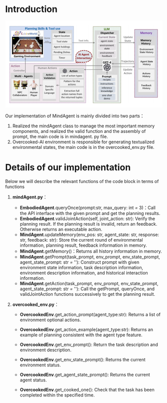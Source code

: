 #  Introduction

![mindAgent](./source/mindagent.png)



Our implementation of MindAgent is mainly divided into two parts：
1. Realized the mindAgent class to manage the most important memory components, and realized the valid function and the assembly of prompt, the main code is in mindagent. py file.
2. Overcooked-AI environment is responsible for generating textualized environmental states, the main code is in the overcooked_env.py file.



# Details of our implementation

Below we will describe the relevant functions of the code block in terms of functions

1. **mindAgent.py**：

   - **EmbodiedAgent**.queryOnce(prompt:str, max_query: int *=* 3)：Call the API interface with the given prompt and get the planning results.
   - **EmbodiedAgent**.validJointAction(self, joint_action: str): Verify the planning result. If the planning result is invalid, return an feedback. Otherwise returns an executable action.
   - **MindAgent**.updateMemory(env_pos: str, agent_state: str, response: str, feedback: str): Store the current round of environmental information, planning result, feedback information  in memory.
   - **MindAgent**.getMemory()：Returns all history information in memory.
   - **MindAgent**.getPrompt(task_prompt, env_prompt, env_state_prompt, agent_state_prompt: str *=* ''): Construct prompt with given environment state information, task description information, environment description information, and historical interaction information.
   - **MindAgent**.getAction(task_prompt, env_prompt, env_state_prompt, agent_state_prompt: str *=* ''): Call the getPrompt, queryOnce, and validJointAction functions successively to get the planning result.

2. **overcooked_env.py**：

   - **OvercookedEnv**.get_action_prompt(agent_type:str): Returns a list of environment optional actions.

   - **OvercookedEnv**.get_action_example(agent_type:str): Returns an example of planning consistent with the agent type feature.

   - **OvercookedEnv**.get_env_prompt(): Return the task description and environment description.

   - **OvercookedEnv**.get_env_state_prompt(): Returns the current environment status.

   - **OvercookedEnv**.get_agent_state_prompt(): Returns the current agent status.

   - **OvercookedEnv**.get_cooked_one(): Check that the task has been completed within the specified time.

     

     
